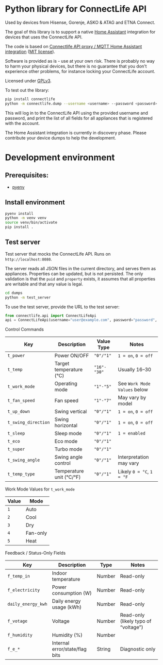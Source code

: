 # Python library for ConnectLife API 

Used by devices from Hisense, Gorenje, ASKO & ATAG and ETNA Connect.

The goal of this library is to support a native [Home Assistant](https://www.home-assistant.io/) integration for devices
that uses the ConnectLife API.

The code is based on [Connectlife API proxy / MQTT Home Assistant integration](https://github.com/bilan/connectlife-api-connector)
([MIT license](https://github.com/bilan/connectlife-api-connector/blob/51c6b8e4562205e1c343d0cba19354f411bd5e77/composer.json#L2-L6)).

Software is provided as is - use at your own risk. There is probably no way to harm your physical devices, but
there is no guarantee that you don't experience other problems, for instance locking your ConnectLife account. 

Licensed under [GPLv3](LICENSE).

To test out the library:
```bash
pip install connectlife
python -m connectlife.dump --username <username> --password <password>
```

This will log in to the ConnectLife API using the provided username and password, and print the list of all fields
for all appliances that is registered with the account.

The Home Assistant integration is currently in discovery phase. Please contribute your device dumps to help
the development.

# Development environment

## Prerequisites:

- [pyenv](https://github.com/pyenv/pyenv)

## Install environment

```bash
pyenv install
python -m venv venv
source venv/bin/activate
pip install .
```

## Test server

Test server that mocks the ConnectLife API. Runs on `http://localhost:8080`.

The server reads all JSON files in the current directory, and serves them as appliances. Properties can be updated,
but is not persisted. The only validation is that the `puid` and `property` exists, it assumes that all properties
are writable and that any value is legal.

```bash
cd dumps
python -m test_server
```

To use the test server, provide the URL to the test server:  
```python
from connectlife.api import ConnectLifeApi
api = ConnectLifeApi(username="user@example.com", password="password", test_server="http://localhost:8080")
```

Control Commands

| Key                   | Description                | Value Type    | Notes                           |
| --------------------- | -------------------------- | ------------- | ------------------------------- |
| `t_power`           | Power ON/OFF               | `"0"/"1"`   | `1 = on`, `0 = off`        |
| `t_temp`            | Target temperature (°C)   | `"16"-"30"` | Usually 16–30                  |
| `t_work_mode`       | Operating mode             | `"1"-"5"`   | See `Work Mode Values` below  |
| `t_fan_speed`       | Fan speed                  | `"1"-"7"`   | May vary by model               |
| `t_up_down`         | Swing vertical             | `"0"/"1"`   | `1 = on`, `0 = off`         |
| `t_swing_direction` | Swing horizontal           | `"0"/"1"`   | `1 = on`, `0 = off`         |
| `t_sleep`           | Sleep mode                 | `"0"/"1"`   | `1 = enabled`                 |
| `t_eco`             | Eco mode                   | `"0"/"1"`   |                                 |
| `t_super`           | Turbo mode                 | `"0"/"1"`   |                                 |
| `t_swing_angle`     | Swing angle control        | `"0"/"1"`   | Interpretation may vary         |
| `t_temp_type`       | Temperature unit (°C/°F) | `"0"/"1"`   | Likely `0 = °C`, `1 = °F` |

Work Mode Values for `t_work_mode`

| Value | Mode     |
| ----- | -------- |
| `1` | Auto     |
| `2` | Cool     |
| `3` | Dry      |
| `4` | Fan-only |
| `5` | Heat     |

Feedback / Status-Only Fields

| Key                  | Description                    | Type   | Notes                                  |
| -------------------- | ------------------------------ | ------ | -------------------------------------- |
| `f_temp_in`        | Indoor temperature             | Number | Read-only                              |
| `f_electricity`    | Power consumption (W)          | Number | Read-only                              |
| `daily_energy_kwh` | Daily energy usage (kWh)       | Number | Read-only                              |
| `f_votage`         | Voltage                        | Number | Read-only (likely typo of “voltage”) |
| `f_humidity`       | Humidity (%)                   | Number |                                        |
| `f_e_*`            | Internal error/state/flag bits | String | Diagnostic only                        |
